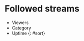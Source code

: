 # Followed streams

* Viewers
* Category
* Uptime
{: #sort}

<div id=streams></div>

<style>
#streams {
	display: flex;
	flex-wrap: wrap;
	justify-content: space-around;
}
#streams > div {
	width: 320px; /* the width of the preview image */
}
#streams ul {list-style-type: none; padding: 0;}
#sort {
	display: flex;
	list-style-type: none;
}
#sort li {
	cursor: pointer;
	margin: 0.25em;
	padding: 0.25em;
}
main {max-width: none!important;} /* Override the normal StilleBot style */
</style>

<script>
const follows = $$follows$$
</script>

<script type=module src="/static/raidfinder.js"></script>
